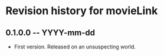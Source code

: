# Revision history for movieLink

## 0.1.0.0 -- YYYY-mm-dd

* First version. Released on an unsuspecting world.

